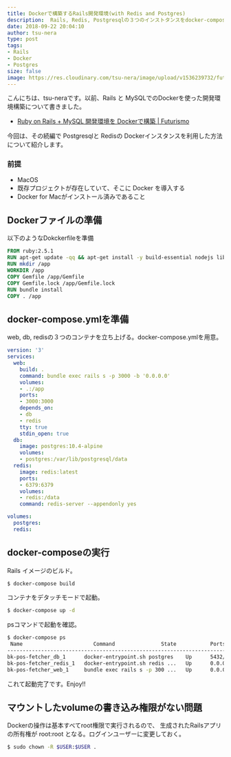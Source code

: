 ```yaml
---
title: Dockerで構築するRails開発環境(with Redis and Postgres)
description:  Rails, Redis, Postgresqlの３つのインストタンスをdocker-composeで構築したメモ
date: 2018-09-22 20:04:10
author: tsu-nera
type: post
tags:
- Rails
- Docker
- Postgres
size: false
image: https://res.cloudinary.com/tsu-nera/image/upload/v1536239732/futurismo/thumbnails/rails-logo.png
---
```


こんにちは、tsu-neraです。以前、Rails と MySQLでのDockerを使った開発環境構築について書きました。

- [Ruby on Rails \+ MySQL 開発環境を Dockerで構築 \| Futurismo](https://futurismo.biz/docker-rails/)

今回は、その続編で Postgresqlと Redisの Dockerインスタンスを利用した方法について紹介します。

### 前提

- MacOS
- 既存プロジェクトが存在していて、そこに Docker を導入する
- Docker for Macがインストール済みであること

## Dockerファイルの準備

以下のようなDokckerfileを準備

```Dockerfile
FROM ruby:2.5.1
RUN apt-get update -qq && apt-get install -y build-essential nodejs libpq-dev postgresql-client 
RUN mkdir /app
WORKDIR /app
COPY Gemfile /app/Gemfile
COPY Gemfile.lock /app/Gemfile.lock
RUN bundle install
COPY . /app
```

## docker-compose.ymlを準備

web, db, redisの３つのコンテナを立ち上げる。docker-compose.ymlを用意。

```yml
version: '3'
services:
  web:
    build: .
    command: bundle exec rails s -p 3000 -b '0.0.0.0'
    volumes:
    - .:/app
    ports:
    - 3000:3000
    depends_on:
    - db
    - redis
    tty: true
    stdin_open: true
  db:
    image: postgres:10.4-alpine
    volumes:
    - postgres:/var/lib/postgresql/data
  redis:
    image: redis:latest
    ports:
    - 6379:6379
    volumes:
    - redis:/data
    command: redis-server --appendonly yes

volumes:
  postgres:
  redis:
```

## docker-composeの実行

Rails  イメージのビルド。

```bash
$ docker-compose build
```

コンテナをデタッチモードで起動。

```bash
$ docker-compose up -d
```

psコマンドで起動を確認。

```bash
$ docker-compose ps
 Name                       Command               State           Ports
----------------------------------------------------------------------------------------
bk-pos-fetcher_db_1      docker-entrypoint.sh postgres    Up      5432/tcp
bk-pos-fetcher_redis_1   docker-entrypoint.sh redis ...   Up      0.0.0.0:6379->6379/tcp
bk-pos-fetcher_web_1     bundle exec rails s -p 300 ...   Up      0.0.0.0:3000->3000/tcp
```

これて起動完了です。Enjoy!!

## マウントしたvolumeの書き込み権限がない問題
Dockerの操作は基本すべてroot権限で実行されるので、
生成されたRailsアプリの所有権が root:root となる。ログインユーザーに変更しておく。

```bash
$ sudo chown -R $USER:$USER .
```